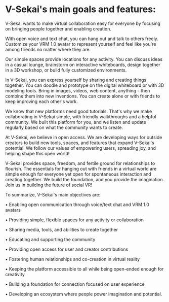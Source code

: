 # V-Sekai's main goals and features:

V-Sekai wants to make virtual collaboration easy for everyone by focusing on bringing people together and enabling creation.

With open voice and text chat, you can hang out and talk to others freely. Customize your VRM 1.0 avatar to represent yourself and feel like you're among friends no matter where they are.

Our simple spaces provide locations for any activity. You can discuss ideas in a casual lounge, brainstorm on interactive whiteboards, design together in a 3D workshop, or build fully customized environments.

In V-Sekai, you can express yourself by sharing and creating things together. You can doodle and prototype on the digital whiteboard or with 3D modeling tools. Bring in images, videos, web content, anything - then combine them into new inventions. You can create alone or with friends to keep improving each other's work.

We know that new platforms need good tutorials. That's why we make collaborating in V-Sekai simple, with friendly walkthroughs and a helpful community. We built this platform for you, and we listen and update regularly based on what the community wants to create.

At V-Sekai, we believe in open access. We are developing ways for outside creators to build new tools, spaces, and features that expand V-Sekai's potential. We follow our values of empowering users, spreading joy, and helping shape this open world!

V-Sekai provides space, freedom, and fertile ground for relationships to flourish. The essentials for hanging out with friends in a virtual world are simple enough for everyone yet open for spontaneous interaction and creating together. We build the foundation, and you provide the imagination. Join us in building the future of social VR!

To summarize, V-Sekai's main objectives are:

• Enabling open communication through voice/text chat and VRM 1.0 avatars

• Providing simple, flexible spaces for any activity or collaboration 

• Sharing media, tools, and abilities to create together 

• Educating and supporting the community 

• Providing open access for user and creator contributions

• Fostering human relationships and co-creation in virtual reality 

• Keeping the platform accessible to all while being open-ended enough for creativity 

• Building a foundation for connection focused on user experience 

• Developing an ecosystem where people power imagination and potential.